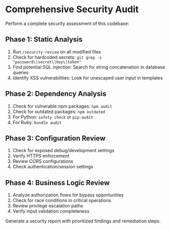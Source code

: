 # Comprehensive Security Audit

Perform a complete security assessment of this codebase:

## Phase 1: Static Analysis

1. Run `/security-review` on all modified files
2. Check for hardcoded secrets: `git grep -i "password\|secret\|key\|token"`
3. Find potential SQL injection: Search for string concatenation in database queries
4. Identify XSS vulnerabilities: Look for unescaped user input in templates

## Phase 2: Dependency Analysis

1. Check for vulnerable npm packages: `npm audit`
2. Check for outdated packages: `npm outdated`
3. For Python: `safety check` or `pip-audit`
4. For Ruby: `bundle audit`

## Phase 3: Configuration Review

1. Check for exposed debug/development settings
2. Verify HTTPS enforcement
3. Review CORS configurations
4. Check authentication/session settings

## Phase 4: Business Logic Review

1. Analyze authorization flows for bypass opportunities
2. Check for race conditions in critical operations
3. Review privilege escalation paths
4. Verify input validation completeness

Generate a security report with prioritized findings and remediation steps.
